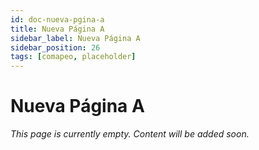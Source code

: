 ```yaml
---
id: doc-nueva-pgina-a
title: Nueva Página A
sidebar_label: Nueva Página A
sidebar_position: 26
tags: [comapeo, placeholder]
---
```


# Nueva Página A

*This page is currently empty. Content will be added soon.*
